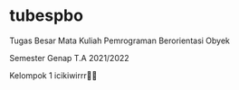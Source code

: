 # tubespbo

Tugas Besar Mata Kuliah Pemrograman Berorientasi Obyek

Semester Genap T.A 2021/2022

Kelompok 1 icikiwirrr🙏🙏
